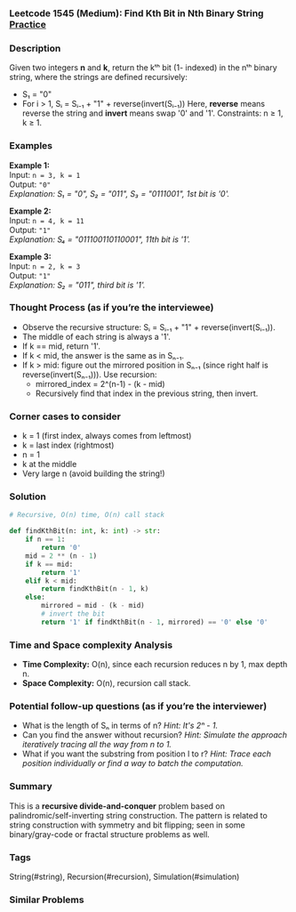 ### Leetcode 1545 (Medium): Find Kth Bit in Nth Binary String [Practice](https://leetcode.com/problems/find-kth-bit-in-nth-binary-string)

### Description  
Given two integers **n** and **k**, return the kᵗʰ bit (1- indexed) in the nᵗʰ binary string, where the strings are defined recursively:
- S₁ = "0"
- For i > 1, Sᵢ = Sᵢ₋₁ + "1" + reverse(invert(Sᵢ₋₁))
Here, **reverse** means reverse the string and **invert** means swap '0' and '1'.
Constraints: n ≥ 1, k ≥ 1.

### Examples  

**Example 1:**  
Input: `n = 3, k = 1`  
Output: `"0"`  
*Explanation: S₁ = "0", S₂ = "011", S₃ = "0111001", 1st bit is '0'.*

**Example 2:**  
Input: `n = 4, k = 11`  
Output: `"1"`  
*Explanation: S₄ = "011100110110001", 11th bit is '1'.*

**Example 3:**  
Input: `n = 2, k = 3`  
Output: `"1"`  
*Explanation: S₂ = "011", third bit is '1'.*

### Thought Process (as if you’re the interviewee)  
- Observe the recursive structure: Sᵢ = Sᵢ₋₁ + "1" + reverse(invert(Sᵢ₋₁)).
- The middle of each string is always a '1'.
- If k == mid, return '1'.
- If k < mid, the answer is the same as in Sₙ₋₁.
- If k > mid: figure out the mirrored position in Sₙ₋₁ (since right half is reverse(invert(Sₙ₋₁))). Use recursion:
    - mirrored_index = 2^(n-1) - (k - mid)
    - Recursively find that index in the previous string, then invert.

### Corner cases to consider  
- k = 1 (first index, always comes from leftmost)
- k = last index (rightmost)
- n = 1
- k at the middle
- Very large n (avoid building the string!)

### Solution

```python
# Recursive, O(n) time, O(n) call stack

def findKthBit(n: int, k: int) -> str:
    if n == 1:
        return '0'
    mid = 2 ** (n - 1)
    if k == mid:
        return '1'
    elif k < mid:
        return findKthBit(n - 1, k)
    else:
        mirrored = mid - (k - mid)
        # invert the bit
        return '1' if findKthBit(n - 1, mirrored) == '0' else '0'
```

### Time and Space complexity Analysis  
- **Time Complexity:** O(n), since each recursion reduces n by 1, max depth n.
- **Space Complexity:** O(n), recursion call stack.

### Potential follow-up questions (as if you’re the interviewer)  
- What is the length of Sₙ in terms of n?
  *Hint: It's 2ⁿ - 1.*
- Can you find the answer without recursion?
  *Hint: Simulate the approach iteratively tracing all the way from n to 1.*
- What if you want the substring from position l to r?
  *Hint: Trace each position individually or find a way to batch the computation.*

### Summary
This is a **recursive divide-and-conquer** problem based on palindromic/self-inverting string construction. The pattern is related to string construction with symmetry and bit flipping; seen in some binary/gray-code or fractal structure problems as well.

### Tags
String(#string), Recursion(#recursion), Simulation(#simulation)

### Similar Problems
